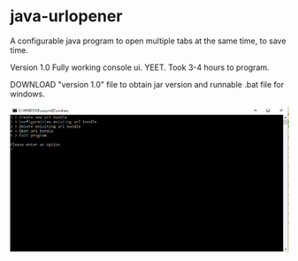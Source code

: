 # java-urlopener
A configurable java program to open multiple tabs at the same time, to save time.

Version 1.0 Fully working console ui. YEET. Took 3-4 hours to program.

DOWNLOAD "version 1.0" file to obtain jar version and runnable .bat file for windows.

![Picture of the program](image.png)
